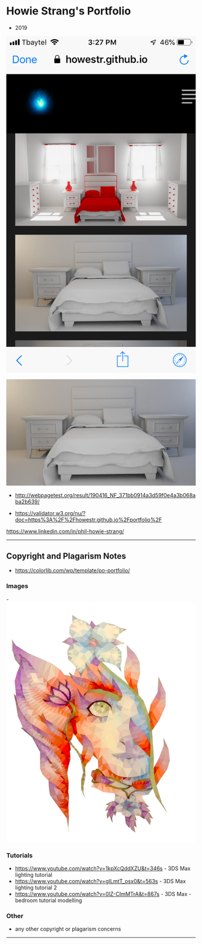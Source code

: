 # Howie Strang's Portfolio
- 2019

![](https://raw.githubusercontent.com/HoweStr/portfolio/master/images/mobile.PNG)

![](https://raw.githubusercontent.com/HoweStr/portfolio/master/images/bedroom.jpg)

- http://webpagetest.org/result/190416_NF_371bb0914a3d59f0e4a3b068aba2b639/

- https://validator.w3.org/nu/?doc=https%3A%2F%2Fhowestr.github.io%2Fportfolio%2F

https://www.linkedin.com/in/phil-howie-strang/


---

## Copyright and Plagarism Notes

- https://colorlib.com/wp/template/po-portfolio/

### Images
-![](https://raw.githubusercontent.com/HoweStr/portfolio/master/images/artlowpoly20.jpg)

### Tutorials
- https://www.youtube.com/watch?v=1kpXcQddXZU&t=346s - 3DS Max lighting tutorial
- https://www.youtube.com/watch?v=gILmtT_osx0&t=563s - 3DS Max lighting tutorial 2
- https://www.youtube.com/watch?v=0lZ-CImMTrA&t=867s - 3DS Max - bedroom tutorial modelling 
### Other

- any other copyright or plagarism concerns

---